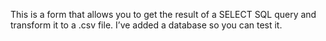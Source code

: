 This is a form that allows you to get the result of a SELECT SQL query and transform it to a .csv file.
I’ve added a database so you can test it.
